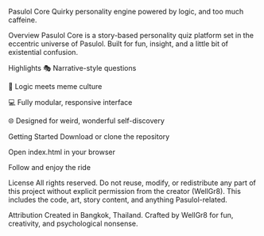 Pasulol Core
Quirky personality engine powered by logic, and too much caffeine.

Overview
Pasulol Core is a story-based personality quiz platform set in the eccentric universe of Pasulol.
Built for fun, insight, and a little bit of existential confusion.


Highlights
🎭 Narrative-style questions

🧠 Logic meets meme culture

💻 Fully modular, responsive interface

🌐 Designed for weird, wonderful self-discovery

Getting Started
Download or clone the repository

Open index.html in your browser

Follow and enjoy the ride

License
All rights reserved.
Do not reuse, modify, or redistribute any part of this project without explicit permission from the creator (WellGr8).
This includes the code, art, story content, and anything Pasulol-related.

Attribution
Created in Bangkok, Thailand.
Crafted by WellGr8 for fun, creativity, and psychological nonsense.
